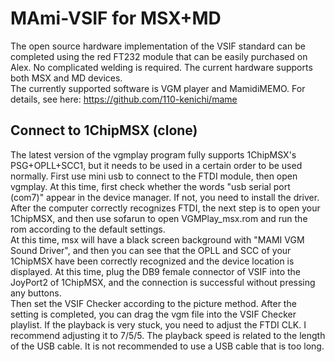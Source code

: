 # MAmi-VSIF for MSX+MD
 The open source hardware implementation of the VSIF standard can be completed using the red FT232 module that can be easily purchased on Alex. No complicated welding is required. The current hardware supports both MSX and MD devices.    
 The currently supported software is VGM player and MamidiMEMO. For details, see here: https://github.com/110-kenichi/mame  
## Connect to 1ChipMSX (clone)  
The latest version of the vgmplay program fully supports 1ChipMSX's PSG+OPLL+SCC1, but it needs to be used in a certain order to be used normally. First use mini usb to connect to the FTDI module, then open vgmplay. At this time, first check whether the words "usb serial port (com7)" appear in the device manager. If not, you need to install the driver.  
After the computer correctly recognizes FTDI, the next step is to open your 1ChipMSX, and then use sofarun to open VGMPlay_msx.rom and run the rom according to the default settings.  
At this time, msx will have a black screen background with "MAMI VGM Sound Driver", and then you can see that the OPLL and SCC of your 1ChipMSX have been correctly recognized and the device location is displayed. At this time, plug the DB9 female connector of VSIF into the JoyPort2 of 1ChipMSX, and the connection is successful without pressing any buttons.  
Then set the VSIF Checker according to the picture method. After the setting is completed, you can drag the vgm file into the VSIF Checker playlist. If the playback is very stuck, you need to adjust the FTDI CLK. I recommend adjusting it to 7/5/5. The playback speed is related to the length of the USB cable. It is not recommended to use a USB cable that is too long.  
